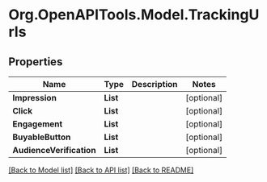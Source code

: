 # Org.OpenAPITools.Model.TrackingUrls

## Properties

Name | Type | Description | Notes
------------ | ------------- | ------------- | -------------
**Impression** | **List<string>** |  | [optional] 
**Click** | **List<string>** |  | [optional] 
**Engagement** | **List<string>** |  | [optional] 
**BuyableButton** | **List<string>** |  | [optional] 
**AudienceVerification** | **List<string>** |  | [optional] 

[[Back to Model list]](../README.md#documentation-for-models) [[Back to API list]](../README.md#documentation-for-api-endpoints) [[Back to README]](../README.md)

